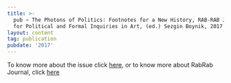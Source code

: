 ```yaml
---
title: >-
  pub ~ The Photons of Politics: Footnotes for a New History, RAB-RAB Journal
  for Political and Formal Inquiries in Art, (ed.) Sezgin Boynik, 2017
layout: content
tag: publication
pubdate: '2017'
---
```

To know more about the issue click [here](http://rabrab.fi/RABRAB-JOURNAL-ISSUE-04-1), or to know more about RabRab Journal, click [here](http://rabrab.fi/)
